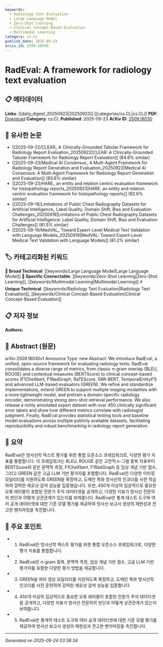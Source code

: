 ```yaml
---
keywords:
  - Radiology Text Evaluation
  - Large Language Model
  - Zero-Shot Learning
  - Clinical Concept-Based Evaluation
  - Multimodal Learning
category: cs.CL
publish_date: 2025-09-23
arxiv_id: 2509.18030
---
```


<!-- KEYWORD_LINKING_METADATA:
{
  "processed_timestamp": "2025-09-24T03:36:34.200438",
  "vocabulary_version": "1.0",
  "selected_keywords": [
    "Radiology Text Evaluation",
    "Large Language Model",
    "Zero-Shot Learning",
    "Clinical Concept-Based Evaluation",
    "Multimodal Learning"
  ],
  "rejected_keywords": [],
  "similarity_scores": {
    "Radiology Text Evaluation": 0.78,
    "Large Language Model": 0.8,
    "Zero-Shot Learning": 0.82,
    "Clinical Concept-Based Evaluation": 0.75,
    "Multimodal Learning": 0.79
  },
  "extraction_method": "AI_prompt_based",
  "budget_applied": true,
  "candidates_json": {
    "candidates": [
      {
        "surface": "Radiology Text Evaluation",
        "canonical": "Radiology Text Evaluation",
        "aliases": [
          "RadEval"
        ],
        "category": "unique_technical",
        "rationale": "This is a unique framework specifically designed for evaluating radiology texts, which is central to the paper.",
        "novelty_score": 0.75,
        "connectivity_score": 0.65,
        "specificity_score": 0.85,
        "link_intent_score": 0.78
      },
      {
        "surface": "Large Language Model",
        "canonical": "Large Language Model",
        "aliases": [
          "LLM"
        ],
        "category": "broad_technical",
        "rationale": "Large Language Models are integral to the evaluation framework discussed in the paper.",
        "novelty_score": 0.4,
        "connectivity_score": 0.88,
        "specificity_score": 0.7,
        "link_intent_score": 0.8
      },
      {
        "surface": "Zero-Shot Retrieval",
        "canonical": "Zero-Shot Learning",
        "aliases": [
          "Zero-Shot"
        ],
        "category": "specific_connectable",
        "rationale": "Zero-shot retrieval is a key feature of the framework, enhancing its applicability in radiology.",
        "novelty_score": 0.68,
        "connectivity_score": 0.75,
        "specificity_score": 0.78,
        "link_intent_score": 0.82
      },
      {
        "surface": "Clinical Concept-Based Scores",
        "canonical": "Clinical Concept-Based Evaluation",
        "aliases": [
          "Clinical Scores"
        ],
        "category": "unique_technical",
        "rationale": "These scores are critical for evaluating radiology texts in a clinically relevant manner.",
        "novelty_score": 0.7,
        "connectivity_score": 0.6,
        "specificity_score": 0.8,
        "link_intent_score": 0.75
      },
      {
        "surface": "Multimodal Imaging",
        "canonical": "Multimodal Learning",
        "aliases": [
          "Multimodal"
        ],
        "category": "specific_connectable",
        "rationale": "The extension of the framework to support multiple imaging modalities highlights its versatility.",
        "novelty_score": 0.65,
        "connectivity_score": 0.72,
        "specificity_score": 0.77,
        "link_intent_score": 0.79
      }
    ],
    "ban_list_suggestions": [
      "method",
      "performance",
      "experiment"
    ]
  },
  "decisions": [
    {
      "candidate_surface": "Radiology Text Evaluation",
      "resolved_canonical": "Radiology Text Evaluation",
      "decision": "linked",
      "scores": {
        "novelty": 0.75,
        "connectivity": 0.65,
        "specificity": 0.85,
        "link_intent": 0.78
      }
    },
    {
      "candidate_surface": "Large Language Model",
      "resolved_canonical": "Large Language Model",
      "decision": "linked",
      "scores": {
        "novelty": 0.4,
        "connectivity": 0.88,
        "specificity": 0.7,
        "link_intent": 0.8
      }
    },
    {
      "candidate_surface": "Zero-Shot Retrieval",
      "resolved_canonical": "Zero-Shot Learning",
      "decision": "linked",
      "scores": {
        "novelty": 0.68,
        "connectivity": 0.75,
        "specificity": 0.78,
        "link_intent": 0.82
      }
    },
    {
      "candidate_surface": "Clinical Concept-Based Scores",
      "resolved_canonical": "Clinical Concept-Based Evaluation",
      "decision": "linked",
      "scores": {
        "novelty": 0.7,
        "connectivity": 0.6,
        "specificity": 0.8,
        "link_intent": 0.75
      }
    },
    {
      "candidate_surface": "Multimodal Imaging",
      "resolved_canonical": "Multimodal Learning",
      "decision": "linked",
      "scores": {
        "novelty": 0.65,
        "connectivity": 0.72,
        "specificity": 0.77,
        "link_intent": 0.79
      }
    }
  ]
}
-->

# RadEval: A framework for radiology text evaluation

## 📋 메타데이터

**Links**: [[daily_digest_20250923|20250923]] [[categories/cs.CL|cs.CL]]
**PDF**: [Download](https://arxiv.org/pdf/2509.18030.pdf)
**Category**: cs.CL
**Published**: 2025-09-23
**ArXiv ID**: [2509.18030](https://arxiv.org/abs/2509.18030)

## 🔗 유사한 논문
- [[2025-09-22/CLEAR_ A Clinically-Grounded Tabular Framework for Radiology Report Evaluation_20250922|CLEAR: A Clinically-Grounded Tabular Framework for Radiology Report Evaluation]] (84.6% similar)
- [[2025-09-23/Medical AI Consensus_ A Multi-Agent Framework for Radiology Report Generation and Evaluation_20250923|Medical AI Consensus: A Multi-Agent Framework for Radiology Report Generation and Evaluation]] (83.6% similar)
- [[2025-09-23/HARE_ an entity and relation centric evaluation framework for histopathology reports_20250923|HARE: an entity and relation centric evaluation framework for histopathology reports]] (82.6% similar)
- [[2025-09-18/Limitations of Public Chest Radiography Datasets for Artificial Intelligence_ Label Quality, Domain Shift, Bias and Evaluation Challenges_20250918|Limitations of Public Chest Radiography Datasets for Artificial Intelligence: Label Quality, Domain Shift, Bias and Evaluation Challenges]] (81.5% similar)
- [[2025-09-19/MedVAL_ Toward Expert-Level Medical Text Validation with Language Models_20250919|MedVAL: Toward Expert-Level Medical Text Validation with Language Models]] (81.2% similar)

## 🏷️ 카테고리화된 키워드
**🧠 Broad Technical**: [[keywords/Large Language Model|Large Language Model]]
**🔗 Specific Connectable**: [[keywords/Zero-Shot Learning|Zero-Shot Learning]], [[keywords/Multimodal Learning|Multimodal Learning]]
**⚡ Unique Technical**: [[keywords/Radiology Text Evaluation|Radiology Text Evaluation]], [[keywords/Clinical Concept-Based Evaluation|Clinical Concept-Based Evaluation]]

## 📋 저자 정보

**Authors:** 

## 📄 Abstract (원문)

arXiv:2509.18030v1 Announce Type: new 
Abstract: We introduce RadEval, a unified, open-source framework for evaluating radiology texts. RadEval consolidates a diverse range of metrics, from classic n-gram overlap (BLEU, ROUGE) and contextual measures (BERTScore) to clinical concept-based scores (F1CheXbert, F1RadGraph, RaTEScore, SRR-BERT, TemporalEntityF1) and advanced LLM-based evaluators (GREEN). We refine and standardize implementations, extend GREEN to support multiple imaging modalities with a more lightweight model, and pretrain a domain-specific radiology encoder, demonstrating strong zero-shot retrieval performance. We also release a richly annotated expert dataset with over 450 clinically significant error labels and show how different metrics correlate with radiologist judgment. Finally, RadEval provides statistical testing tools and baseline model evaluations across multiple publicly available datasets, facilitating reproducibility and robust benchmarking in radiology report generation.

## 📝 요약

RadEval은 방사선학 텍스트 평가를 위한 통합 오픈소스 프레임워크로, 다양한 평가 지표를 통합합니다. 이 프레임워크는 BLEU, ROUGE 같은 고전적 n-그램 중복 지표부터 BERTScore와 같은 문맥적 측정, F1CheXbert, F1RadGraph 등 임상 개념 기반 점수, 그리고 GREEN 같은 고급 LLM 기반 평가자를 포함합니다. RadEval은 다양한 이미징 모달리티를 지원하도록 GREEN을 확장하고, 도메인 특화 방사선학 인코더를 사전 학습하여 강력한 제로샷 검색 성능을 입증했습니다. 또한, 450개 이상의 임상적으로 중요한 오류 레이블이 포함된 전문가 주석 데이터셋을 공개하고, 다양한 지표가 방사선 전문의의 판단과 어떻게 상관관계가 있는지를 보여줍니다. RadEval은 통계 테스트 도구와 여러 공개 데이터셋에 대한 기준 모델 평가를 제공하여 방사선 보고서 생성의 재현성과 견고한 벤치마킹을 촉진합니다.

## 🎯 주요 포인트

- 1. RadEval은 방사선학 텍스트 평가를 위한 통합 오픈소스 프레임워크로, 다양한 평가 지표를 통합합니다.
- 2. RadEval은 n-gram 중복, 문맥적 측정, 임상 개념 기반 점수, 고급 LLM 기반 평가자를 포함한 다양한 평가 방법을 제공합니다.
- 3. GREEN을 여러 영상 모달리티를 지원하도록 확장하고, 도메인 특화 방사선학 인코더를 사전 훈련하여 강력한 제로샷 검색 성능을 입증합니다.
- 4. 450개 이상의 임상적으로 중요한 오류 레이블이 포함된 전문가 주석 데이터셋을 공개하고, 다양한 지표가 방사선 전문의의 판단과 어떻게 상관관계가 있는지 보여줍니다.
- 5. RadEval은 통계적 테스트 도구와 여러 공개 데이터셋에 대한 기준 모델 평가를 제공하여 방사선 보고서 생성의 재현성과 견고한 벤치마킹을 촉진합니다.


---

*Generated on 2025-09-24 03:36:34*